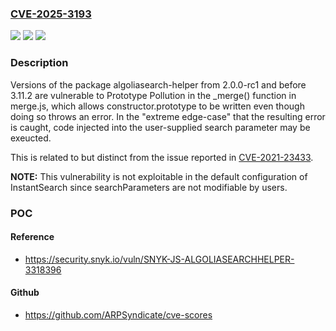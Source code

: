 ### [CVE-2025-3193](https://cve.mitre.org/cgi-bin/cvename.cgi?name=CVE-2025-3193)
![](https://img.shields.io/static/v1?label=Product&message=algoliasearch-helper&color=blue)
![](https://img.shields.io/static/v1?label=Version&message=2.0.0-rc1%20&color=brightgreen)
![](https://img.shields.io/static/v1?label=Vulnerability&message=Prototype%20Pollution&color=brightgreen)

### Description

Versions of the package algoliasearch-helper from 2.0.0-rc1 and before 3.11.2 are vulnerable to Prototype Pollution in the _merge() function in merge.js, which allows constructor.prototype to be written even though doing so throws an error. In the "extreme edge-case" that the resulting error is caught, code injected into the user-supplied search parameter may be exeucted.This is related to but distinct from the issue reported in [CVE-2021-23433](https://security.snyk.io/vuln/SNYK-JS-ALGOLIASEARCHHELPER-1570421).**NOTE:** This vulnerability is not exploitable in the default configuration of InstantSearch since searchParameters are not modifiable by users.

### POC

#### Reference
- https://security.snyk.io/vuln/SNYK-JS-ALGOLIASEARCHHELPER-3318396

#### Github
- https://github.com/ARPSyndicate/cve-scores

